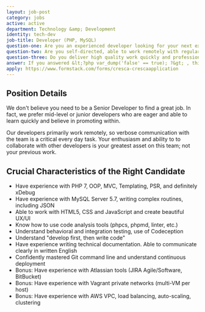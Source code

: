 ```yaml
---
layout: job-post
category: jobs
active: active
department: Technology &amp; Development
identity: tech-dev
job-title: Developer (PHP, MySQL)
question-one: Are you an experienced developer looking for your next exciting opportunity?
question-two: Are you self-directed, able to work remotely with regular online collaboration?
question-three: Do you deliver high quality work quickly and professionally?
answer: If you answered &lt;?php var_dump('false' == true); ?&gt; , this may be the right position for you!
apply: https://www.formstack.com/forms/cresca-crescaapplication
---
```


## Position Details
We don't believe you need to be a Senior Developer to find a great job. In fact, we prefer mid-level or junior developers who are eager and able to learn quickly and believe in promoting within.

Our developers primarily work remotely, so verbose communication with the team is a critical every day task. Your enthusiasm and ability to to collaborate with other developers is your greatest asset on this team; not your previous work.

## Crucial Characteristics of the Right Candidate
- Have experience with PHP 7, OOP, MVC, Templating, PSR, and definitely xDebug
- Have experience with MySQL Server 5.7, writing complex routines, including JSON
- Able to work with HTML5, CSS and JavaScript and create beautiful UX/UI
- Know how to use code analysis tools (phpcs, phpmd, linter, etc.)
- Understand behavioral and integration testing, use of Codeception
- Understand "develop first, then write code"
- Have experience writing technical documentation. Able to communicate clearly in written English
- Confidently mastered Git command line and understand continuous deployment
- Bonus: Have experience with Atlassian tools (JIRA Agile/Software, BitBucket)
- Bonus: Have experience with Vagrant private networks (multi-VM per host)
- Bonus: Have experience with AWS VPC, load balancing, auto-scaling, clustering
